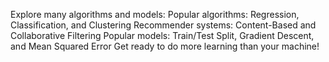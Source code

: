 Explore many algorithms and models:
Popular algorithms: Regression, Classification, and Clustering
Recommender systems: Content-Based and Collaborative Filtering
Popular models: Train/Test Split, Gradient Descent, and Mean Squared Error
Get ready to do more learning than your machine!
